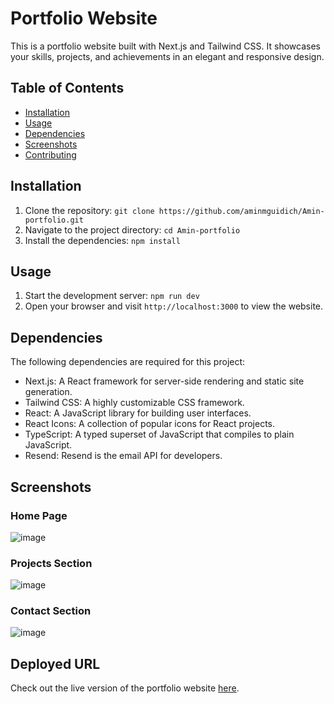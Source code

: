 # Portfolio Website

This is a portfolio website built with Next.js and Tailwind CSS. It showcases your skills, projects, and achievements in an elegant and responsive design.

## Table of Contents
- [Installation](#installation)
- [Usage](#usage)
- [Dependencies](#dependencies)
- [Screenshots](#screenshots)
- [Contributing](#contributing)

## Installation

1. Clone the repository: `git clone https://github.com/aminmguidich/Amin-portfolio.git`
2. Navigate to the project directory: `cd Amin-portfolio`
3. Install the dependencies: `npm install`

## Usage

1. Start the development server: `npm run dev`
2. Open your browser and visit `http://localhost:3000` to view the website.

## Dependencies

The following dependencies are required for this project:

- Next.js: A React framework for server-side rendering and static site generation.
- Tailwind CSS: A highly customizable CSS framework.
- React: A JavaScript library for building user interfaces.
- React Icons: A collection of popular icons for React projects.
- TypeScript: A typed superset of JavaScript that compiles to plain JavaScript.
- Resend: Resend is the email API for developers.

## Screenshots

### Home Page
![image](https://github.com/user-attachments/assets/f64cedbe-c70d-4906-b018-eccc5a5ef01b)

### Projects Section
![image](https://github.com/user-attachments/assets/90d20a19-eb9e-467f-aa19-50694d439656)

### Contact Section
![image](https://github.com/user-attachments/assets/c9414609-b122-437f-a294-7765c8adda5b)


## Deployed URL

Check out the live version of the portfolio website [here](https://amiin.vercel.app/).
